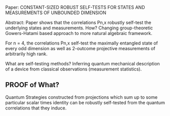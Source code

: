 Paper: CONSTANT-SIZED ROBUST SELF-TESTS FOR STATES AND MEASUREMENTS OF UNBOUNDED DIMENSION

Abstract:
Paper shows that the correlations Pn,x robustly self-test the underlying states and measurements. How? Changing group-theoretic Gowers-Hatami based approach to more natural algebraic framework.

For n = 4, the correlations Pn,x self-test the maximally entangled state of every odd dimension as well as 2-outcome projective measurements of arbitrarily high rank.



What are self-testing methods?
Inferring quantum mechanical description of a device from classical observations (measurement statistics).

## PROOF of What?
Quantum Strategies constructed from projections which sum up to some particular scalar times identity can be robustly self-tested from the quantum correlations that they induce.